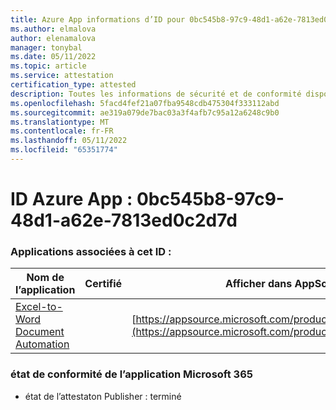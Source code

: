 ```yaml
---
title: Azure App informations d’ID pour 0bc545b8-97c9-48d1-a62e-7813ed0c2d7d
ms.author: elmalova
author: elenamalova
manager: tonybal
ms.date: 05/11/2022
ms.topic: article
ms.service: attestation
certification_type: attested
description: Toutes les informations de sécurité et de conformité disponibles pour 0bc545b8-97c9-48d1-a62e-7813ed0c2d7d.
ms.openlocfilehash: 5facd4fef21a07fba9548cdb475304f333112abd
ms.sourcegitcommit: ae319a079de7bac03a3f4afb7c95a12a6248c9b0
ms.translationtype: MT
ms.contentlocale: fr-FR
ms.lasthandoff: 05/11/2022
ms.locfileid: "65351774"
---
```

# <a name="azure-app-id-0bc545b8-97c9-48d1-a62e-7813ed0c2d7d"></a>ID Azure App : 0bc545b8-97c9-48d1-a62e-7813ed0c2d7d


### <a name="apps-associated-with-this-id"></a>Applications associées à cet ID :
| **Nom de l’application** | **Certifié** | **Afficher dans AppSource** |
|--------------|---------------|-----------------------|
| [Excel-to-Word Document Automation](../forward/WA104380955.md) |  | [https://appsource.microsoft.com/product/office/WA104380955](https://appsource.microsoft.com/product/office/WA104380955) |

### <a name="microsoft-365-app-compliance-status"></a>état de conformité de l’application Microsoft 365
- état de l’attestaton Publisher : terminé
